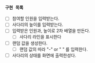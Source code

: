 ### `구현 목록`
- [ ] 참여할 인원을 입력받는다.
- [ ] 사다리의 높이를 입력받는다.
- [ ] 입력받은 인원과, 높이로 2차 배열을 만든다.
  - [ ] 사다리 라인을 표시한다
- [ ] 랜덤 값을 생성한다.
  - [ ] 랜덤 값의 따라 "-" or " " 를 입력한다.
- [ ] 사다리의 상태를 화면에 출력한성다.